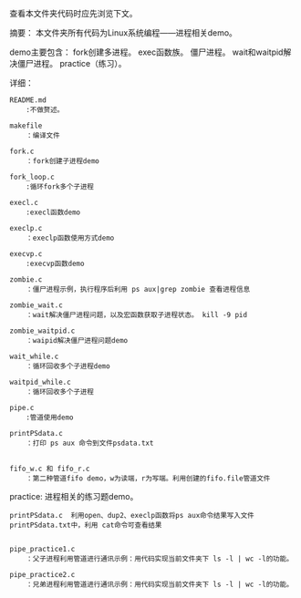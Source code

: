 查看本文件夹代码时应先浏览下文。

摘要：
	本文件夹所有代码为Linux系统编程——进程相关demo。

demo主要包含：
	fork创建多进程。
	exec函数族。
	僵尸进程。
	wait和waitpid解决僵尸进程。
	practice（练习）。


详细：


	README.md      
		:不做赘述。

	makefile     
		：编译文件

	fork.c    
		：fork创建子进程demo

	fork_loop.c  
		:循环fork多个子进程

	execl.c
		:execl函数demo	

	execlp.c  
		：execlp函数使用方式demo

	execvp.c  
		:execvp函数demo

	zombie.c       
		：僵尸进程示例，执行程序后利用 ps aux|grep zombie 查看进程信息

	zombie_wait.c 
		：wait解决僵尸进程问题，以及宏函数获取子进程状态。 kill -9 pid

	zombie_waitpid.c
		：waipid解决僵尸进程问题demo

	wait_while.c     
		：循环回收多个子进程demo

	waitpid_while.c  
		：循环回收多个子进程

	pipe.c  
		:管道使用demo

	printPSdata.c  
		：打印 ps aux 命令到文件psdata.txt

	
	fifo_w.c 和 fifo_r.c  
		：第二种管道fifo demo，w为读端，r为写端。利用创建的fifo.file管道文件




practice:
	进程相关的练习题demo。

		
	printPSdata.c  利用open、dup2、execlp函数将ps aux命令结果写入文件printPSdata.txt中，利用 cat命令可查看结果


	pipe_practice1.c  
		：父子进程利用管道进行通讯示例：用代码实现当前文件夹下 ls -l | wc -l的功能。

	pipe_practice2.c  
		：兄弟进程利用管道进行通讯示例：用代码实现当前文件夹下 ls -l | wc -l的功能。
